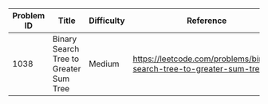 | Problem ID | Title | Difficulty | Reference
| --- | --- | --- | ---
| 1038 | Binary Search Tree to Greater Sum Tree | Medium | https://leetcode.com/problems/binary-search-tree-to-greater-sum-tree/
